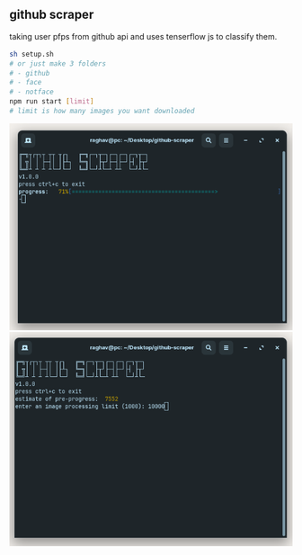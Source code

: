 ## github scraper

taking user pfps from github api and uses tenserflow js to classify them.

```bash
sh setup.sh
# or just make 3 folders
# - github
# - face
# - notface
npm run start [limit]
# limit is how many images you want downloaded
```

![](./imgs/ss.png)
![](./imgs/ss2.png)
